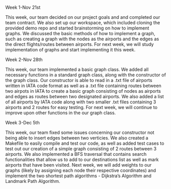 Week 1-Nov 21st

This week, our team decided on our project goals and and completed our team contract. 
We also set up our workspace, which included cloning the provided demo repo and started brainstorming
on how to implement graphs. We discussed the basic methods of how to implement a graph, such as creating 
a graph with the nodes as the airports and the edges as the direct flights/routes between airports. 
For next week, we will study implementation of graphs and start implementing it this week.

Week 2-Nov 28th

This week, our team implemented a basic graph class. We added all necessary functions in a standard graph 
class, along with the constructor of the graph class. Our constructor is able to read in a .txt file of 
airports written in IATA code format as well as a .txt file containing routes between two airpots in IATA 
to create a basic graph consisting of nodes as airports and edges as routes between two designated airports.
We also added a list of all airports by IATA code along with two smaller .txt files containing 3 airports and 
2 routes for easy testing. For next week, we will continue to improve upon other functions in the our graph class.

Week 3-Dec 5th

This week, our team fixed some issues concerning our constructor not being able to insert edges between two
verticies. We also created a Makefile to easily compile and test our code, as well as added test cases to test 
out our creation of a simple graph consisting of 2 routes between 3 airports. We also implemented a BFS traversal 
that contains search functionalities that allow us to add to our destinations list as well as mark airports that 
have been visited. Next week, we will add weights to our graphs (likely by assigning each node their respective 
coordinates) and implement the two shortest path algorithms - Dijkstra’s Algorithm and Landmark Path Algorithm. 

